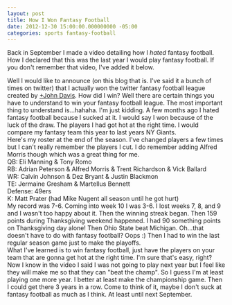```yaml
---
layout: post
title: How I Won Fantasy Football
date: 2012-12-30 15:00:00.000000000 -05:00
categories: sports fantasy-football
---
```

<p>Back in September I made a video detailing how I <i>hated</i> fantasy football. How I declared that this was the last year I would play fantasy football. If you don't remember that video, I've added it below.</p>
<div class="separator" style="clear:both;text-align:center;"></div>
<div class="separator" style="clear:both;text-align:left;"></div>
<div class="separator" style="clear:both;text-align:left;">Well I would like to announce (on this blog that is. I've said it a bunch of times on twitter) that I actually won the twitter fantasy football league created by&nbsp;<a class="g-profile" href="http://plus.google.com/102667155036541865667" target="_blank">+John Davis</a>. How did I win? Well there are certain things you have to understand to win your fantasy football league. The most important thing to understand is...hahaha. I'm just kidding. A few months ago I hated fantasy football because I sucked at it. I would say I won because of the luck of the draw. The players I had got hot at the right time. I would compare my fantasy team this year to last years NY Giants.&nbsp;</div>
<div class="separator" style="clear:both;text-align:left;"></div>
<div class="separator" style="clear:both;text-align:left;">Here's my roster at the end of the season. I've changed players a few times but I can't really remember the players I cut. I do remember adding Alfred Morris though which was a great thing for me.&nbsp;</div>
<div class="separator" style="clear:both;text-align:left;"></div>
<div class="separator" style="clear:both;text-align:left;">QB: Eli Manning &amp; Tony Romo</div>
<div class="separator" style="clear:both;text-align:left;">RB: Adrian Peterson &amp; Alfred Morris &amp; Trent Richardson &amp; Vick Ballard</div>
<div class="separator" style="clear:both;text-align:left;">WR: Calvin Johnson &amp; Dez Bryant &amp; Justin Blackmon</div>
<div class="separator" style="clear:both;text-align:left;">TE: Jermaine Gresham &amp; Martellus Bennett</div>
<div class="separator" style="clear:both;text-align:left;">Defense: 49ers</div>
<div class="separator" style="clear:both;text-align:left;">K: Matt Prater (had Mike Nugent all season until he got hurt)</div>
<div class="separator" style="clear:both;text-align:left;"></div>
<div class="separator" style="clear:both;text-align:left;">My record was 7-6. Coming into week 10 I was 3-6. I lost weeks 7, 8, and 9 and I wasn't too happy about it. Then the winning streak began. Then 159 points during Thanksgiving weekend happened. I had 90 something points on Thanksgiving day alone! Then Ohio State beat Michigan. Oh...that doesn't have to do with fantasy football? Oops :) Then I had to win the last regular season game just to make the playoffs.&nbsp;</div>
<div class="separator" style="clear:both;text-align:left;"></div>
<div class="separator" style="clear:both;text-align:left;">What I've learned is to win fantasy football, just have the players on your team that are gonna get hot at the right time. I'm sure that's easy, right?</div>
<div class="separator" style="clear:both;text-align:left;"></div>
<div class="separator" style="clear:both;text-align:left;">Now I know in the video I said I was not going to play next year but I feel like they will make me so that they can "beat the champ". So I guess I'm at least playing one more year. I better at least make the championship game. Then I could get there 3 years in a row. Come to think of it, maybe I don't suck at fantasy football as much as I think. At least until next September.</div>
<div class="separator" style="clear:both;text-align:left;"></div>
<div class="separator" style="clear:both;text-align:left;"></div>
<div class="separator" style="clear:both;text-align:left;"></div>
<div class="separator" style="clear:both;text-align:left;"></div>
<div class="separator" style="clear:both;text-align:left;"></div>
<div class="separator" style="clear:both;text-align:left;"></div>
